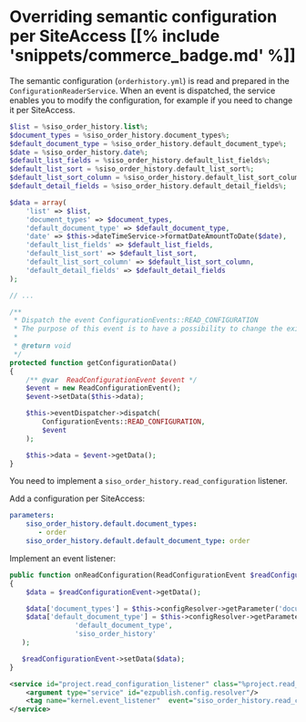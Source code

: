 # Overriding semantic configuration per SiteAccess [[% include 'snippets/commerce_badge.md' %]]

The semantic configuration (`orderhistory.yml`) is read and prepared in the `ConfigurationReaderService`.
When an event is dispatched, the service enables you to modify the configuration, for example if you need to change it per SiteAccess.

``` php
$list = %siso_order_history.list%;
$document_types = %siso_order_history.document_types%;
$default_document_type = %siso_order_history.default_document_type%;
$date = %siso_order_history.date%;
$default_list_fields = %siso_order_history.default_list_fields%;
$default_list_sort = %siso_order_history.default_list_sort%;
$default_list_sort_column = %siso_order_history.default_list_sort_column%;
$default_detail_fields = %siso_order_history.default_detail_fields%;

$data = array(
    'list' => $list,
    'document_types' => $document_types,
    'default_document_type' => $default_document_type,
    'date' => $this->dateTimeService->formatDateAmountToDate($date),
    'default_list_fields' => $default_list_fields,
    'default_list_sort' => $default_list_sort,
    'default_list_sort_column' => $default_list_sort_column,
    'default_detail_fields' => $default_detail_fields
);

// ...

/**
 * Dispatch the event ConfigurationEvents::READ_CONFIGURATION
 * The purpose of this event is to have a possibility to change the existing configuration depending on the siteAccess.
 *
 * @return void
 */
protected function getConfigurationData()
{
    /** @var  ReadConfigurationEvent $event */
    $event = new ReadConfigurationEvent();
    $event->setData($this->data);

    $this->eventDispatcher->dispatch(
        ConfigurationEvents::READ_CONFIGURATION,
        $event
    );

    $this->data = $event->getData();
}
```

You need to implement a `siso_order_history.read_configuration` listener.

Add a configuration per SiteAccess:

``` yaml
parameters:
    siso_order_history.default.document_types:
       - order
    siso_order_history.default.default_document_type: order
```

Implement an event listener:

``` php
public function onReadConfiguration(ReadConfigurationEvent $readConfigurationEvent)
{
    $data = $readConfigurationEvent->getData();

    $data['document_types'] = $this->configResolver->getParameter('document_types', 'siso_order_history');
    $data['default_document_type'] = $this->configResolver->getParameter(
                'default_document_type', 
                'siso_order_history'
   );

   $readConfigurationEvent->setData($data);
}
```

``` xml
<service id="project.read_configuration_listener" class="%project.read_configuration_listener.class%">
    <argument type="service" id="ezpublish.config.resolver"/>
    <tag name="kernel.event_listener"  event="siso_order_history.read_configuration" method="onReadConfiguration" />
</service>
```
